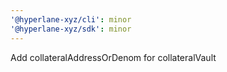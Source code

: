 ```yaml
---
'@hyperlane-xyz/cli': minor
'@hyperlane-xyz/sdk': minor
---
```


Add collateralAddressOrDenom for collateralVault
